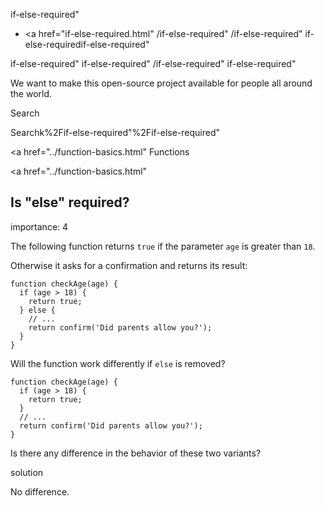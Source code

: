 if-else-required"

-   <a href="if-else-required.html"
    /if-else-required"
    /if-else-required"
    if-else-requiredif-else-required"

<!-- -->

if-else-required"
if-else-required"
/if-else-required"
if-else-required"

We want to make this open-source project available for people all around the world.

Search

Searchk%2Fif-else-required"%2Fif-else-required" </a>

<a href="../function-basics.html" Functions</span></a>

<a href="../function-basics.html"

## Is "else" required?

<span class="task__importance" title="How important is the task, from 1 to 5">importance: 4</span>

The following function returns `true` if the parameter `age` is greater than `18`.

Otherwise it asks for a confirmation and returns its result:

    function checkAge(age) {
      if (age > 18) {
        return true;
      } else {
        // ...
        return confirm('Did parents allow you?');
      }
    }

Will the function work differently if `else` is removed?

    function checkAge(age) {
      if (age > 18) {
        return true;
      }
      // ...
      return confirm('Did parents allow you?');
    }

Is there any difference in the behavior of these two variants?

solution

No difference.
